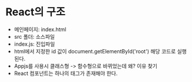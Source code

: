 <h1>React의 구조</h1>
<p>
   <ul>
      <li>메인페이지: index.html</li>
      <li>src 폴더: 소스파일</li>
      <li>index.js: 진입파일</li>
      <li>html에서 지정한 id 값이 document.getElementById('root') 해당 코드로 실행된다.</li>
      <li>Appjs를 사용시 클래스형 -> 함수형으로 바뀌었는데 왜? 이유 찾기</li>
      <li>React 컴포넌트는 하나의 태그가 존재해야 한다.</li>
   </ul>
</p>